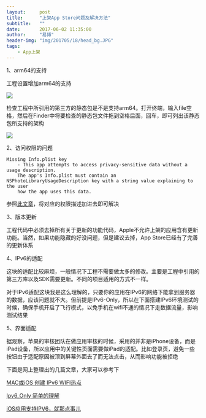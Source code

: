 ```yaml
---
layout:     post
title:      "上架App Store问题及解决方法"
subtitle:   ""
date:       2017-06-02 11:35:00
author:     "易博"
header-img: "img/201705/18/head_bg.JPG"
tags:
    - App上架
---
```


1、arm64的支持

工程设置增加arm64的支持

![](http://www.xttxqjfg.cn/img/201706/02/02003.png)

检查工程中所引用的第三方的静态包是不是支持arm64。打开终端，输入file空格，然后在Finder中将要检查的静态包文件拖到空格后面，回车，即可列出该静态包所支持的架构

![](http://www.xttxqjfg.cn/img/201706/02/04001.png)

2、访问权限的问题

```
Missing Info.plist key 
    - This app attempts to access privacy-sensitive data without a usage description. 
    The app's Info.plist must contain an NSPhotoLibraryUsageDescription key with a string value explaining to the user 
    how the app uses this data.
```

参照[此文章](http://xttxqjfg.cn/2017/05/18/iOS10%E6%9D%83%E9%99%90%E9%80%82%E9%85%8D/)，将对应的权限描述加进去即可解决

3、版本更新

工程代码中必须去掉所有关于更新的功能代码，Apple不允许上架的应用含有更新功能。当然，如果功能隐藏的好没问题，但是建议去掉，App Store已经有了完善的更新体系

4、IPv6的适配

这块的适配比较麻烦，一般情况下工程不需要做太多的修改。主要是工程中引用的第三方库以及SDK需要更新。不同的项目适用的方式不一样。

对于IPv6适配这块我是这么理解的，只要你的应用在IPv6的网络下能拿到服务器的数据，应该问题就不大。但前提是IPv6-Only，所以在下面搭建IPv6环境测试的时候，确保手机开启了飞行模式，以免手机在wifi不通的情况下走数据流量，影响测试结果

5、界面适配

据观察，苹果的审核团队在做应用审核的时候，采用的并非是iPhone设备，而是iPad设备，所以应用中的关键性页面需要做iPad的适配。比如登录页，避免一些按钮由于适配原因被顶到屏幕外面去了而无法点击，从而影响功能被拒绝

下面是网上整理出的几篇文章，大家可以参考下

[MAC或iOS 创建 IPv6 WIFI热点](http://jingyan.baidu.com/article/6181c3e0b83071152ef153f0.html)

[Ipv6_Only 简单的理解](http://www.jianshu.com/p/97b205933c15?_wv=1031)

[iOS应用支持IPV6，就那点事儿](http://www.jianshu.com/p/a6bab07c4062)

